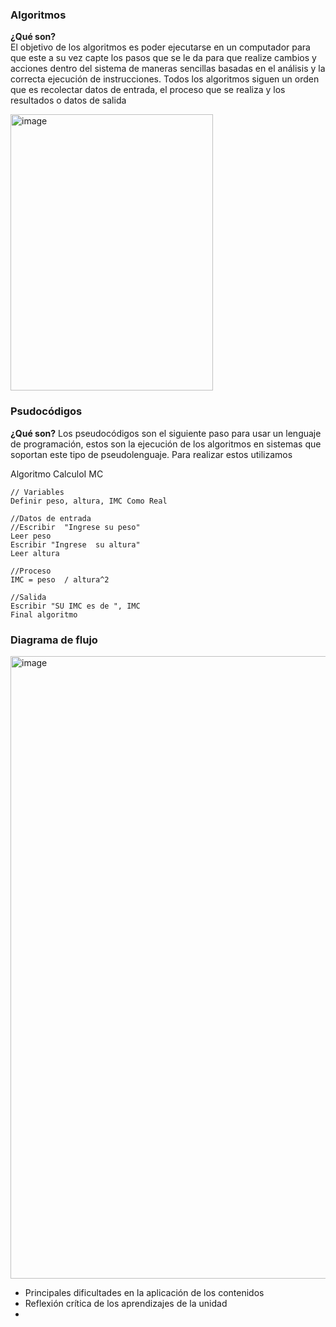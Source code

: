 ### Algoritmos

**¿Qué son?**  
El objetivo de los algoritmos es poder ejecutarse en un computador para que 
este a su vez capte los pasos que se le da para que realize cambios y acciones
dentro del sistema de maneras sencillas basadas en el análisis y la correcta 
ejecución de instrucciones.
Todos los algoritmos siguen un orden que es recolectar datos de entrada, el 
proceso que se realiza y los resultados o datos de salida

<img width="324" height="442" alt="image" src="https://github.com/user-attachments/assets/ef3087f9-a855-480b-b094-f12cd15def20" />


### Psudocódigos
**¿Qué son?**
Los pseudocódigos son el siguiente paso para usar un lenguaje de programación, estos
son la ejecución de los algoritmos en sistemas que soportan este tipo de pseudolenguaje.
Para realizar estos utilizamos 

Algoritmo CalculoI MC
    
   
	// Variables 
	Definir peso, altura, IMC Como Real
	
	//Datos de entrada
	//Escribir  "Ingrese su peso" 
	Leer peso 
	Escribir "Ingrese  su altura"
	Leer altura
	
	//Proceso 
	IMC = peso	/ altura^2 
	
	//Salida
	Escribir "SU IMC es de ", IMC 
	Final algoritmo
  

### Diagrama de flujo  

 
<img width="830" height="996" alt="image" src="https://github.com/user-attachments/assets/0243943a-6f20-4216-9e2e-6abfc3089eab" />



 
- Principales dificultades en la aplicación de los contenidos  
- Reflexión crítica de los aprendizajes de la unidad
- 

